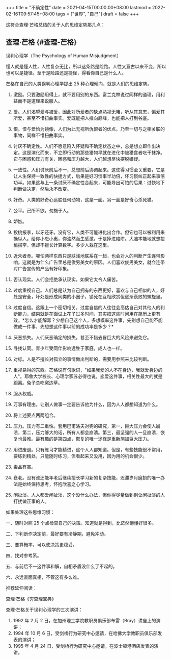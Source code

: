 +++
title = "不确定性"
date = 2021-04-15T00:00:00+08:00
lastmod = 2022-02-16T09:57:45+08:00
tags = ["世界", "自己"]
draft = false
+++

这符合查理·芒格总结的关于人的思维定势那几点：


## 查理·芒格 {#查理-芒格}

误判心理学（The Psychology of Human Misjudgment）

懂人就是懂人性，人性复杂无比，所以这条路是险路。人性又亘古以来不变，所以也可以是捷径。至于是险路还是捷径，得看你自己是什么人。

芒格在自己的人类误判心理学提出 25 种心理倾向，就是人们的思维定势。

1.  激励。只要激励用得上，就不要用别的东西。富兰克林说过同样的道理，用利益而不是道理来说服人。

2.  爱。人们渴望爱与被爱，因此对所爱者的缺点熟视无睹，听从其意志，偏爱其所爱，甚至不惜扭曲事实。爱既能把人推向巅峰，也能把人打到谷底。

3.  恨。恨与爱恰为镜像，人们为此无视所仇恨者的优点，乃至一切与之相关联的事物，同样不惜扭曲事实。

4.  讨厌不确定性。人们不愿意陷入怀疑和不确定状态之中，总是想立即作出决定。这是演化而来，不立即行动的那些猎物早就在进化中被猎食者吃干抹净。它与困惑和压力有关，困惑和压力越大，人们越想尽快摆脱嫌疑。

5.  一致性。人们讨厌前后不一，总想前后协调起来。这使得习惯至关重要，它是让人生保持一致性的快捷方式，后果是好习惯事半功倍，坏习惯纠正起来事倍功半。如果这与上一条讨厌不确定性合起来，可能导出可怕的后果：过快地下判断做决定，然后永不改变。

6.  好奇。人类的好奇心远胜任何动物，这是一面。另一面是好奇心杀死猫。

7.  公平。己所不欲，勿施于人。

8.  妒嫉。

9.  投桃报李，以牙还牙。没有它，人类不可能进化出合作。但它也可以被利用来操纵人。给你小恩小惠，你油然而生感激，于是掉进陷阱。大脑本能地就想投桃报李，但却不擅长计算数字。多少人栽在这里。

10. 近朱者赤。哪怕两样东西只是肤浅地联系在一起，也会对人的判断产生连带影响。这就是为什么广告里总是俊男美女的原因。人们喜欢俊男美女，就会连带对广告宣传的产品有好印象。

11. 否认现实。人们会拒绝承认现实，如果它太令人痛苦。

12. 过度重视自己。人们总是认为自己拥有的东西更好，喜欢与自己相似的人，好处是安全，坏处是形成同类的小圈子，锁死在互相欣赏但逐渐衰败的螺旋里。

13. 过度自信。这跟上一个密切相关。过度自信的人往往会高估自己对其他人的判断能力，结果就是在面试上花了过多时间，其实把这些时间用在简历上更有效。\*怎么才能解毒？少想自己这个人，多想概率这件事，先别想自己能不能做成一件事，先想想这件事以前的成功率是多少？\*

14. 厌恶损失。人们厌恶确定的损失，甚至不惜去冒巨大的风险来避免它。

15. 寻找认同。青少年受同伴影响远胜于家庭，成人也一样。

16. 对标。人是不擅长对孤立的事情做出判断的，需要用参照来比较判断。

17. 重视易得的东西。芒格说有句歌词，"如果我爱的人不在身边，我就爱身边的人"。耶鲁大学校长、心理学家苏必得也说，恋爱这件事，相关性最大的就是距离。兔子总吃窝边草。

18. 服从权威。

19. 万事有理由。让别人做事一定要告诉他为什么，因为人人都想知道为什么。

20. 将上述要点两两组合。

21. 压力。压力有二重性。套用巴甫洛夫对狗的研究，第一，巨大压力会使人崩溃，第二，压力够大的话，所有人都会崩溃。第三，最坚强的人一旦崩溃，恢复也最难。最有趣的是第四点，恢复的唯一途径是重新施加巨大压力。

22. 用进废退。只有练习才能精进，这个人人都知道。但是，有些技能很不常用，要练到精处，只能随时练习，但看起来又没用，因为用的机会很少。

23. 毒品有害。

24. 衰老。没有谁还能年老后继续擅长学习新的复杂技能，迟滞岁月磨损的唯一办法是始终保持思考，怀抱欣喜之心学习。

25. 闲扯淡。人人都爱闲扯淡，这个没什么办法，但你得尽量做到别让闲扯淡的人打扰做正事的人。

如果处理这些思维习惯：

一、随时对照 25 个点检查自己的决策。知道就是得到，比茫然懵懂好很多。

二、下判断作决定前，最好要有冷静期，避免冲动。

三、要算概率，可以使决策更稳妥。

四、找对参考系。

五、与前后不一这件事和解，自相矛盾没什么了不起的。

六、永远直面真相，不管这有多么难。

推荐延伸阅读：

查理·芒格《穷查理宝典》

查理·芒格关于误判心理学的三次演讲：

1.  1992 年 2 月 2 日，在加州理工学院教职员俱乐部布雷（Bray）讲座上的演讲；
2.  1994 年 10 月 6 日，受剑桥行为研究中心邀请，在哈佛大学教职员俱乐部发表的演讲；
3.  1995 年 4 月 24 日，受剑桥行为研究中心邀请，在波士顿港酒店发表的演讲。